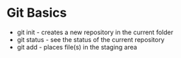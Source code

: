 # Git Basics
* git init - creates a new repository in the current folder
* git status - see the status of the current repository
* git add - places file(s) in the staging area
